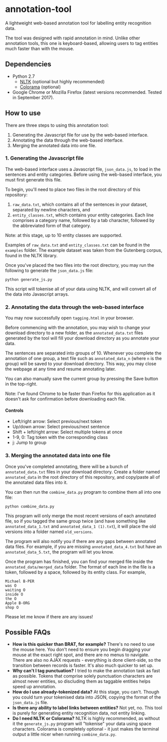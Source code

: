 # annotation-tool

A lightweight web-based annotation tool for labelling entity recognition data.

The tool was designed with rapid annotation in mind. Unlike other annotation tools, this one is keyboard-based, allowing users to tag entities much faster than with the mouse. 

## Dependencies

- Python 2.7
	- [NLTK](http://www.nltk.org/) (optional but highly recommended)
	- [Colorama](https://pypi.python.org/pypi/colorama) (optional)
- Google Chrome or Mozilla Firefox (latest versions recommended. Tested in September 2017).

## How to use

There are three steps to using this annotation tool:

1. Generating the Javascript file for use by the web-based interface.
2. Annotating the data through the web-based interface.
3. Merging the annotated data into one file.

### 1. Generating the Javascript file

The web-based interface uses a Javascript file, `json_data.js`, to load in the sentences and entity categories. Before using the web-based interface, you must first generate this file.

To begin, you'll need to place two files in the root directory of this repository:

1. `raw_data.txt`, which contains all of the sentences in your dataset, separated by newline characters, and
2. `entity_classes.txt`, which contains your entity categories. Each line comprises a category name, followed by a tab character, followed by the abbreviated form of that category.

Note: at this stage, up to 10 entity classes are supported.

Examples of `raw_data.txt` and `entity_classes.txt` can be found in the `examples` folder. The example dataset was taken from the Gutenberg corpus, found in the NLTK library.

Once you've placed the two files into the root directory, you may run the following to generate the `json_data.js` file:

    python generate_js.py
    
This script will tokenise all of your data using NLTK, and will convert all of the data into Javascript arrays.
    
### 2. Annotating the data through the web-based interface

You may now successfully open `tagging.html` in your browser.

Before commencing with the annotation, you may wish to change your download directory to a new folder, as the `annotated_data.txt` files generated by the tool will fill your download directory as you annotate your data.

The sentences are separated into groups of 10. Whenever you complete the annotation of one group, a text file such as `annotated_data_n` (where `n` is the group) will be saved to your download directory. This way, you may close the webpage at any time and resume annotating later.

You can also manually save the current group by pressing the Save button in the top-right.

Note: I've found Chrome to be faster than Firefox for this application as it doesn't ask for confirmation before downloading each file.

#### Controls

- Left/right arrow: Select previous/next token
- Up/down arrow: Select previous/next sentence
- Shift + left/right arrow: Select multiple tokens at once
- 1-9, 0: Tag token with the corresponding class
- j: Jump to group

### 3. Merging the annotated data into one file

Once you've completed annotating, there will be a bunch of `annotated_data.txt` files in your download directory. Create a folder named `annotated_data` in the root directory of this repository, and copy/paste all of the annotated data files into it.

You can then run the `combine_data.py` program to combine them all into one file:

    python combine_data.py
    
This program will only merge the most recent versions of each annotated file, so if you tagged the same group twice (and have something like `annotated_data_1.txt` and `annotated_data_1 (1).txt`), it will place the old versions into a folder named `old_versions`.

The program will also notify you if there are any gaps between annotated data files. For example, if you are missing `annotated_data_4.txt` but have an `annotated_data_5.txt`, the program will let you know.

Once the program has finished, you can find your merged file inside the `annotated_data/merged_data` folder. The format of each line in the file is a token, followed by a space, followed by its entity class. For example,

    Michael B-PER
    was O
    waiting O
    inside O
    the O
    Apple B-ORG
    shop O

Please let me know if there are any issues!

## Possible FAQs

- **How is this quicker than BRAT, for example?** There's no need to use the mouse here. You don't need to ensure you begin dragging your mouse at the exact right spot, and there are no menus to navigate. There are also no AJAX requests - everything is done client-side, so the transition between records is faster. It's also much quicker to set up.
- **Why can't I tag punctuation?** I tried to make the annotation task as fast as possible. Tokens that comprise solely punctuation characters are almost never entities, so discluding them as taggable entities helps speed up annotation.
- **How do I use already-tokenized data?** At this stage, you can't. Though you could turn your tokenised data into JSON, copying the format of the `json_data.js` file.
- **Is there any ability to label links between entities?** Not yet, no. This tool is purely for generating entity recognition data, not entity linking.
- **Do I need NLTK or Colorama?** NLTK is highly recommended, as without it the `generate_js.py` program will "tokenise" your data using space characters. Colorama is completely optional - it just makes the terminal output a little nicer when running `combine_data.py`.
